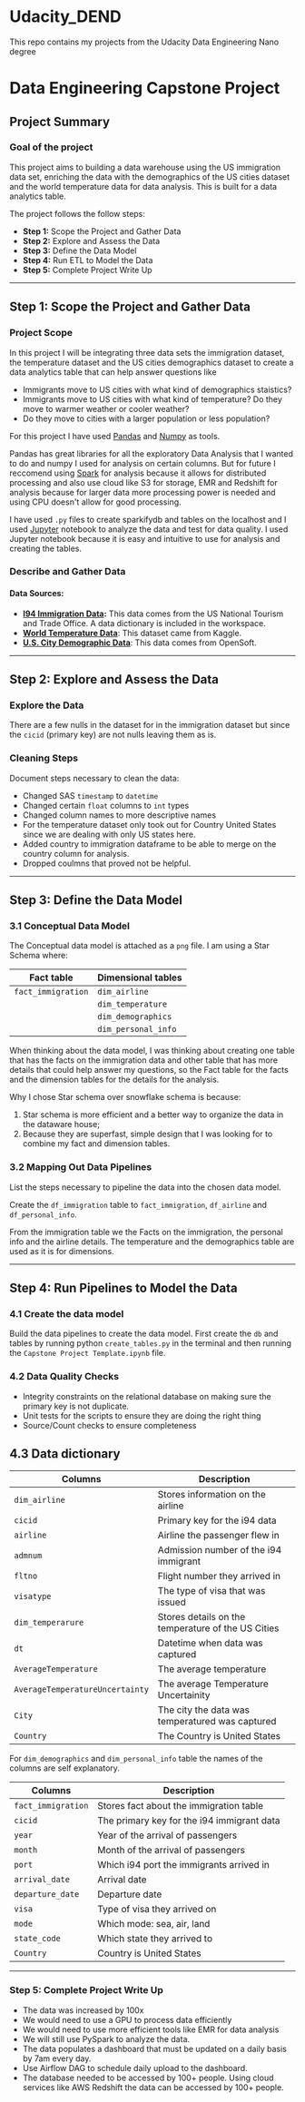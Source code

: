 # Udacity_DEND
This repo contains my projects from the Udacity Data Engineering Nano degree

# Data Engineering Capstone Project

## Project Summary

### Goal of the project
This project aims to building a data warehouse using the US immigration data set, enriching the data with the demographics of the US cities dataset and the world temperature data for data analysis. This is built for a data analytics table.

The project follows the follow steps:

- **Step 1:** Scope the Project and Gather Data
- **Step 2:** Explore and Assess the Data
- **Step 3:** Define the Data Model
- **Step 4:** Run ETL to Model the Data
- **Step 5:** Complete Project Write Up

---
## Step 1: Scope the Project and Gather Data

### Project Scope

In this project I will be integrating three data sets the immigration dataset, the temperature dataset and the US cities demographics dataset to create a data analytics table that can help answer questions like

- Immigrants move to US cities with what kind of demographics staistics?
- Immigrants move to US cities with what kind of temperature? Do they move to warmer weather or cooler weather?
- Do they move to cities with a larger population or less population?

For this project I have used [Pandas](https://pandas.pydata.org/) and [Numpy](https://numpy.org/) as tools.

Pandas has great libraries for all the exploratory Data Analysis that I wanted to do and numpy I used for analysis on certain columns. But for future I reccomend using [Spark](https://spark.apache.org/) for analysis because it allows for distributed processing and also use cloud like S3 for storage, EMR and Redshift for analysis because for larger data more processing power is needed and using CPU doesn't allow for good processing.

I have used `.py` files to create sparkifydb and tables on the localhost and I used [Jupyter](https://jupyter.org/) notebook to analyze the data and test for data quality. I used Jupyter notebook because it is easy and intuitive to use for analysis and creating the tables.

### Describe and Gather Data

#### Data Sources:

- **[I94 Immigration Data](https://www.trade.gov/national-travel-and-tourism-office):** This data comes from the US National Tourism and Trade Office. A data dictionary is included in the workspace. 
- **[World Temperature Data](https://www.kaggle.com/datasets/berkeleyearth/climate-change-earth-surface-temperature-data)**: This dataset came from Kaggle. 
- **[U.S. City Demographic Data](https://public.opendatasoft.com/explore/dataset/us-cities-demographics/export/)**: This data comes from OpenSoft. 

---
## Step 2: Explore and Assess the Data

### Explore the Data
There are a few nulls in the dataset for in the immigration dataset but since the `cicid` (primary key) are not nulls leaving them as is.

### Cleaning Steps
Document steps necessary to clean the data:

- Changed SAS `timestamp` to `datetime`
- Changed certain `float` columns to `int` types
- Changed column names to more descriptive names
- For the temperature dataset only took out for Country United States since we are dealing with only US states here.
- Added country to immigration dataframe to be able to merge on the country column for analysis.
- Dropped coulmns that proved not be helpful.

---
## Step 3: Define the Data Model

### 3.1 Conceptual Data Model

The Conceptual data model is attached as a `png` file. I am using a Star Schema where:

|Fact table|Dimensional tables|
|---|---|
|`fact_immigration`|`dim_airline`|
||`dim_temperature`|
||`dim_demographics`|
||`dim_personal_info`|

When thinking about the data model, I was thinking about creating one table that has the facts on the immigration data and other table that has more details that could help answer my questions, so the Fact table for the facts and the dimension tables for the details for the analysis. 

Why I chose Star schema over snowflake schema is because:

1. Star schema is more efficient and a better way to organize the data in the dataware house;
2. Because they are superfast, simple design that I was looking for to combine my fact and dimension tables.

### 3.2 Mapping Out Data Pipelines

List the steps necessary to pipeline the data into the chosen data model.

Create the `df_immigration` table to `fact_immigration`, `df_airline` and `df_personal_info`.

From the immigration table we the Facts on the immigration, the personal info and the airline details. The temperature and the demographics table are used as it is for dimensions.

---
## Step 4: Run Pipelines to Model the Data

### 4.1 Create the data model
Build the data pipelines to create the data model. First create the `db` and tables by running python `create_tables.py` in the terminal and then running the `Capstone Project Template.ipynb` file.

### 4.2 Data Quality Checks

- Integrity constraints on the relational database on making sure the primary key is not duplicate.
- Unit tests for the scripts to ensure they are doing the right thing
- Source/Count checks to ensure completeness

## 4.3 Data dictionary

|Columns|Description|
|---|---|
|`dim_airline`|Stores information on the airline|
|`cicid`|Primary key for the i94 data|
|`airline`|Airline the passenger flew in|
|`admnum`|Admission number of the i94 immigrant|
|`fltno`|Flight number they arrived in|
|`visatype`|The type of visa that was issued|
|`dim_temperarure`|Stores details on the temperature of the US Cities|
|`dt`|Datetime when data was captured|
|`AverageTemperature`|The average temperature|
|`AverageTemperatureUncertainty`|The average Temperature Uncertainity|
|`City`|The city the data was temperatured was captured|
|`Country`|The Country is United States|


For `dim_demographics` and `dim_personal_info` table the names of the columns are self explanatory.

|Columns|Description|
|---|---|
|`fact_immigration`| Stores fact about the immigration table|
|`cicid`| The primary key for the i94 immigrant data|
|`year`| Year of the arrival of passengers|
|`month`| Month of the arrival of passengers|
|`port`| Which i94 port the immigrants arrived in|
|`arrival_date`| Arrival date|
|`departure_date`| Departure date|
|`visa`| Type of visa they arrived on|
|`mode`| Which mode: sea, air, land|
|`state_code`| Which state they arrived to|
|`Country`| Country is United States|

---
### Step 5: Complete Project Write Up

- The data was increased by 100x
- We would need to use a GPU to process data efficiently
- We would need to use more efficient tools like EMR for data analysis
- We will still use PySpark to analyze the data.
- The data populates a dashboard that must be updated on a daily basis by 7am every day.
- Use Airflow DAG to schedule daily upload to the dashboard.
- The database needed to be accessed by 100+ people. Using cloud services like AWS Redshift the data can be accessed by 100+ people.
